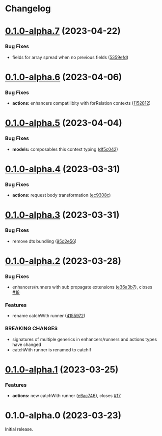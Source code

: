 # Changelog

# [0.1.0-alpha.7](https://github.com/paul-thebaud/foscia/compare/v0.1.0-alpha.6...v0.1.0-alpha.7) (2023-04-22)


### Bug Fixes

* fields for array spread when no previous fields ([5359efd](https://github.com/paul-thebaud/foscia/commit/5359efd4e0170ebba1dd97dbaeae506411613bc7))

# [0.1.0-alpha.6](https://github.com/paul-thebaud/foscia/compare/v0.1.0-alpha.5...v0.1.0-alpha.6) (2023-04-06)


### Bug Fixes

* **actions:** enhancers compatilibity with forRelation contexts ([1152812](https://github.com/paul-thebaud/foscia/commit/1152812305158f3a9fc9f4263abb4b2f9ed5bad1))

# [0.1.0-alpha.5](https://github.com/paul-thebaud/foscia/compare/v0.1.0-alpha.4...v0.1.0-alpha.5) (2023-04-04)


### Bug Fixes

* **models:** composables this context typing ([df5c042](https://github.com/paul-thebaud/foscia/commit/df5c0426689dddaabc7a9323fa814b43ba6ac037))

# [0.1.0-alpha.4](https://github.com/paul-thebaud/foscia/compare/v0.1.0-alpha.3...v0.1.0-alpha.4) (2023-03-31)


### Bug Fixes

* **actions:** request body transformation ([ec9308c](https://github.com/paul-thebaud/foscia/commit/ec9308c5f12be9e1e0cf1b973fd786fb56fdc928))

# [0.1.0-alpha.3](https://github.com/paul-thebaud/foscia/compare/v0.1.0-alpha.2...v0.1.0-alpha.3) (2023-03-31)


### Bug Fixes

* remove dts bundling ([95d2e56](https://github.com/paul-thebaud/foscia/commit/95d2e56c024719748654be3c3ccfade3d43233f3))

# [0.1.0-alpha.2](https://github.com/paul-thebaud/foscia/compare/v0.1.0-alpha.1...v0.1.0-alpha.2) (2023-03-28)


### Bug Fixes

* enhancers/runners with sub propagate extensions ([e36a3b7](https://github.com/paul-thebaud/foscia/commit/e36a3b7634547ba813ad343d2f90975224fc622f)), closes [#18](https://github.com/paul-thebaud/foscia/issues/18)


### Features

* rename catchWith runner ([4155972](https://github.com/paul-thebaud/foscia/commit/41559729854fa918da6ba1f74a920e4c7d0a1a55))


### BREAKING CHANGES

* signatures of multiple generics in enhancers/runners and actions types have changed
* catchWith runner is renamed to catchIf

# [0.1.0-alpha.1](https://github.com/paul-thebaud/foscia/compare/v0.1.0-alpha.0...v0.1.0-alpha.1) (2023-03-25)


### Features

* **actions:** new catchWith runner ([e6ac746](https://github.com/paul-thebaud/foscia/commit/e6ac74660e52c2e045cc438705c633e04ace56f8)), closes [#17](https://github.com/paul-thebaud/foscia/issues/17)

# 0.1.0-alpha.0 (2023-03-23)

Initial release.